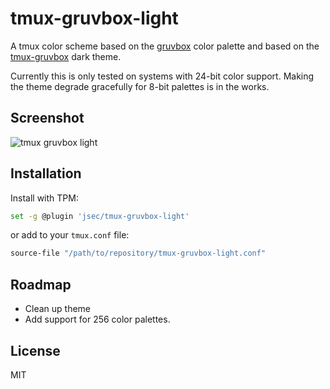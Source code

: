 # tmux-gruvbox-light

A tmux color scheme based on the [gruvbox](https://github.com/morhetz/gruvbox) color palette and based on the [tmux-gruvbox](https://github.com/egel/tmux-gruvbox) dark theme.

Currently this is only tested on systems with 24-bit color support. Making the theme degrade gracefully for 8-bit palettes is in the works.

## Screenshot

![tmux gruvbox light](https://github.com/jsec/tmux-gruvbox-light/raw/master/screenshots/tmux-gruvbox.png)

## Installation

Install with TPM:

```bash
set -g @plugin 'jsec/tmux-gruvbox-light'
```

or add to your `tmux.conf` file:

```bash
source-file "/path/to/repository/tmux-gruvbox-light.conf"
```

## Roadmap

- Clean up theme
- Add support for 256 color palettes.

## License

MIT

